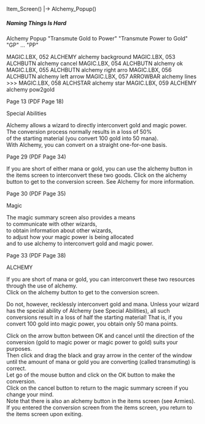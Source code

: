 



Item_Screen()
    |-> Alchemy_Popup()



##### Naming Things Is Hard




Alchemy Popup
"Transmute Gold to Power"
"Transmute Power to Gold"
"GP" ... "PP"


MAGIC.LBX, 052  ALCHEMY    alchemy background
MAGIC.LBX, 053  ALCHBUTN   alchemy cancel
MAGIC.LBX, 054  ALCHBUTN   alchemy ok
MAGIC.LBX, 055  ALCHBUTN   alchemy right arro
MAGIC.LBX, 056  ALCHBUTN   alchemy left arrow
MAGIC.LBX, 057  ARROWBAR   alchemy lines >>>
MAGIC.LBX, 058  ALCHSTAR   alchemy star
MAGIC.LBX, 059  ALCHEMY    alchemy pow2gold



Page 13  (PDF Page 18)

Special Abilities

Alchemy allows a wizard to directly interconvert gold and magic power.  
The conversion process normally results in a loss of 50%  
of the starting material (you convert 100 gold into 50 mana).  
With Alchemy, you can convert on a straight one-for-one basis.  


Page 29  (PDF Page 34)

If you are short of either mana or gold, you can use the alchemy button
in the items screen to interconvert these two goods. Click on the alchemy
button to get to the conversion screen. See Alchemy for more information.


Page 30  (PDF Page 35)

Magic

The magic summary screen also provides a means  
to communicate with other wizards,  
to obtain information about other wizards,  
to adjust how your magic power is being allocated  
and to use alchemy to interconvert gold and magic power.  


Page 33  (PDF Page 38)

ALCHEMY

If you are short of mana or gold, you can interconvert these two resources through the use of alchemy.  
Click on the alchemy button to get to the conversion screen.

Do not, however, recklessly interconvert gold and mana. Unless your
wizard has the special ability of Alchemy (see Special Abilities), all
such conversions result in a loss of half the starting material! That is, if
you convert 100 gold into magic power, you obtain only 50 mana points.

Click on the arrow button between OK and cancel until the direction of the conversion (gold to magic power or magic power to gold) suits your purposes.  
Then click and drag the black and gray arrow in the center of the window until the amount of mana or gold you are converting (called transmuting) is correct.  
Let go of the mouse button and click on the OK button to make the conversion.  
Click on the cancel button to return to the magic summary screen if you change your mind.  
Note that there is also an alchemy button in the items screen (see Armies).  
If you entered the conversion screen from the items screen, you return to the items screen upon exiting.  
